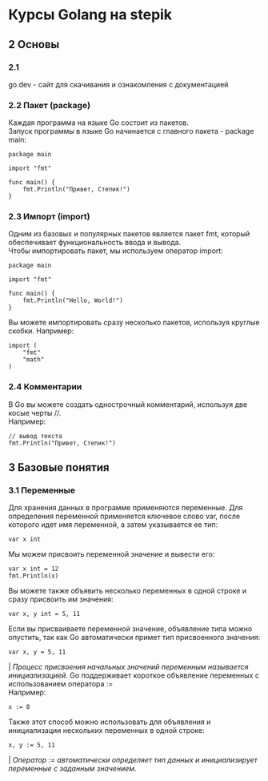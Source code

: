 # Курсы Golang на stepik

## 2 Основы

### 2.1
go.dev - сайт для скачивания и ознакомления с документацией

### 2.2 Пакет (package)
Каждая программа на языке Go состоит из пакетов.<br/>
Запуск программы в языке Go начинается с главного пакета - package main:
```golang
package main

import "fmt"

func main() {
    fmt.Println("Привет, Степик!")
} 
```

### 2.3 Импорт (import)
Одним из базовых и популярных пакетов является пакет fmt, который обеспечивает функциональность ввода и вывода.<br/>
Чтобы импортировать пакет, мы используем оператор import:
```golang
package main

import "fmt"

func main() {
    fmt.Println("Hello, World!")
} 
```
Вы можете импортировать сразу несколько пакетов, используя круглые скобки. Например:
```golang
import (
    "fmt"
    "math"
)
```

### 2.4 Комментарии
В Go вы можете создать однострочный комментарий, используя две косые черты //.<br/>
Например:
```golang
// вывод текста
fmt.Println("Привет, Степик!") 
```

## 3 Базовые понятия

### 3.1 Переменные
Для хранения данных в программе применяются переменные. Для определения переменной применяется ключевое слово var, после которого идет имя переменной, а затем указывается ее тип:
```golang
var x int
```
Мы можем присвоить переменной значение и вывести его:
```golang
var x int = 12
fmt.Println(x) 
```
Вы можете также объявить несколько переменных в одной строке и сразу присвоить им значения:
```golang
var x, y int = 5, 11
```
Если вы присваиваете переменной значение, объявление типа можно опустить, так как Go автоматически примет тип присвоенного значения:
```golang
var x, y = 5, 11
```
| _Процесс присвоения начальных значений переменным называется инициализацией._
Go поддерживает короткое объявление переменных с использованием оператора := <br/>
Например:
```golang
x := 8
```
Также этот способ можно использовать для объявления и инициализации нескольких переменных в одной строке:
```golang
x, y := 5, 11 
```
| _Оператор := автоматически определяет тип данных и инициализирует переменные с заданным значением._

